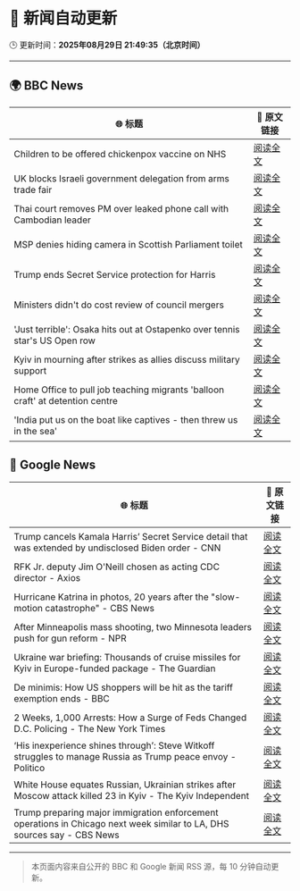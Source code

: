 # 🧠 新闻自动更新

🕒 更新时间：**2025年08月29日 21:49:35（北京时间）**

---

## 🌍 BBC News

| 🌐 标题 | 🔗 原文链接 |
|--------|-------------|
| Children to be offered chickenpox vaccine on NHS | [阅读全文](https://www.bbc.com/news/articles/c860n445vyxo?at_medium=RSS&at_campaign=rss) |
| UK blocks Israeli government delegation from arms trade fair | [阅读全文](https://www.bbc.com/news/articles/cvgpxwy2lkwo?at_medium=RSS&at_campaign=rss) |
| Thai court removes PM over leaked phone call with Cambodian leader | [阅读全文](https://www.bbc.com/news/articles/ckgeqlw05rzo?at_medium=RSS&at_campaign=rss) |
| MSP denies hiding camera in Scottish Parliament toilet | [阅读全文](https://www.bbc.com/news/articles/c9qyzlqvjnwo?at_medium=RSS&at_campaign=rss) |
| Trump ends Secret Service protection for Harris | [阅读全文](https://www.bbc.com/news/articles/c04r073nxz5o?at_medium=RSS&at_campaign=rss) |
| Ministers didn't do cost review of council mergers | [阅读全文](https://www.bbc.com/news/articles/cj9wxnlnrxdo?at_medium=RSS&at_campaign=rss) |
| 'Just terrible': Osaka hits out at Ostapenko over tennis star's US Open row | [阅读全文](https://www.bbc.com/sport/tennis/articles/c707lv5vxxdo?at_medium=RSS&at_campaign=rss) |
| Kyiv in mourning after strikes as allies discuss military support | [阅读全文](https://www.bbc.com/news/articles/cy9834jp9qno?at_medium=RSS&at_campaign=rss) |
| Home Office to pull job teaching migrants 'balloon craft' at detention centre | [阅读全文](https://www.bbc.com/news/articles/c0qlxxxpq35o?at_medium=RSS&at_campaign=rss) |
| 'India put us on the boat like captives - then threw us in the sea' | [阅读全文](https://www.bbc.com/news/articles/c4g0p0522zeo?at_medium=RSS&at_campaign=rss) |

## 📰 Google News

| 🌐 标题 | 🔗 原文链接 |
|--------|-------------|
| Trump cancels Kamala Harris’ Secret Service detail that was extended by undisclosed Biden order - CNN | [阅读全文](https://news.google.com/rss/articles/CBMikwFBVV95cUxObUxSdUtsSVdvbmdyMDFwSm5JU2pmWjhLOS1pWGpUa2J4NTZjblhRajRJcER0b1BNVHNQZ0d5Zy1Fb0VKaHR1OHNvRm9sbkpSck5yVEp2WWM5d3JxMWxfQ25UMzNvTEpnLWNSOXlKeWhKZHRiYWVJRTZFdEp4MnBmZmcxZ3c4RmFILVdrRG9uNXRqLU0?oc=5) |
| RFK Jr. deputy Jim O'Neill chosen as acting CDC director - Axios | [阅读全文](https://news.google.com/rss/articles/CBMicEFVX3lxTE16WHRTQ2p5QnBibzNwLUV0NWhVSGY1UV9rbzFMMXVVOVZmNEtPYmNIUm5pWlhad1hCMkViZmJKSjdKdFM5RmpCRDFyYkdETVVIOUV4ektXb1E3ZVdqZ3lEaS1ncUxtaXZKa1hpcFhSLUk?oc=5) |
| Hurricane Katrina in photos, 20 years after the "slow-motion catastrophe" - CBS News | [阅读全文](https://news.google.com/rss/articles/CBMieEFVX3lxTE5sUl9NYzE4OUM5Mm9iR2xIcFJXTE02SVpKOTRCbGl4eThFbGFJZy11ZkNXcFZwMUJHSjBzbTNPaE90Y3VMZDhiOXhmR3RrMThsNXhXVXU1ODVyczh6Vk1JYmxZSkQta3ItRS1VVzJVYmxKX3o0bGtuVdIBfkFVX3lxTE95STFnczJ4eElCVUFjTmJRZU52M3E4RHBETF93LW9meG9FQkhIeUtMeG9VU2RDQVluUEVLRVFfckpVaUdHUlZZQ0ZzNFZkWTl6aFByN0t6cFI2bV9uREc2RWxjXzljX0w5a2Q2X0hReFNVNmJIU1dIUmhKNEIzdw?oc=5) |
| After Minneapolis mass shooting, two Minnesota leaders push for gun reform - NPR | [阅读全文](https://news.google.com/rss/articles/CBMiiAFBVV95cUxPWEtJUm5WV2Jxek51UC1TSExBMUxEYkoyOUxTbkhxTjh3VVJkSjlmLTNUV2RnU185bEhtMGlWb2k0QkN4Nk9oT3RFczYtNUg2ckpJT3dNTjFZQmw4RU5ZS0xGc09WS043dThMS2lFZ2ROcldNQl9HUFh0MTVneng3YzBCbVZaU0Yz?oc=5) |
| Ukraine war briefing: Thousands of cruise missiles for Kyiv in Europe-funded package - The Guardian | [阅读全文](https://news.google.com/rss/articles/CBMiyAFBVV95cUxNMWViLXlJUk1Rc2lwazllRXNhQTY0OTVRWjhFdDJvQVJiZTZORnYwYmxLaTd5OTZhTkVfejFIMU1pZnBHTDNqbnFtNXJfZmg3V0l0cDVqcHhNV0NKc1ZQWF9DZEpadFZHbXctQ09Hc1VJa2NadlBXS0xQYm4yMmx6ZmFObG9VTndTWTFkQm1Remg3d0dFVFg3SlM5VTFZdHk3bjhmVExWbXoyWDR1TjJsN25QZm9SSnFoWE1WZG1BdFNsYjJSTEFkeQ?oc=5) |
| De minimis: How US shoppers will be hit as the tariff exemption ends - BBC | [阅读全文](https://news.google.com/rss/articles/CBMiWkFVX3lxTE54dkt0X0F6Q2dRdWJwNzFtcTZwd1JZbW5wTjNKV3VILWkxVDNvVXFYa0d5a1U5UW5veEVXVUhCSkF1UExRU1I3ZG1mTjhaVTlQMEZDN1NIc0lWQdIBX0FVX3lxTE5tcDcxazROSTh4bGdLWHVWcFpTNDNvVnBsWHgxUHFoaDFzUTg3dzUtN0pCTjk1RTVIM1F0VlBuMTZLOUpFaHN3ckhsa05kS3F0cEFmQWZ0LU1TWlNEWUhr?oc=5) |
| 2 Weeks, 1,000 Arrests: How a Surge of Feds Changed D.C. Policing - The New York Times | [阅读全文](https://news.google.com/rss/articles/CBMijwFBVV95cUxNckRsR0NhNjJYTnJLTlNsaWhMdXhmNnZXY1RFR3RqVFkxMjhLeWVjTUJQZnllY2hpNDhkM0h2ZHpNbS04Yi1xMDl0MUhsT0t3TU0zUXYtN1VveVdNZXh1bkgxUGFKYXdnTFdqbW9FdGhtNm1hRjRvbkNlRURWbFZ2eG9SUFY0Sk5hckNQTnFVdw?oc=5) |
| ‘His inexperience shines through’: Steve Witkoff struggles to manage Russia as Trump peace envoy - Politico | [阅读全文](https://news.google.com/rss/articles/CBMihAFBVV95cUxNTTFqaDMtekp2elZtT20xVVFFVFdZSWNSVXBCSDlUNmtoak9lTk81QnZ2UndqQTJZWlp5WUZCRzNtUFBVSEZ2aklac0hhZkh2UDBuR0R0NTFlcGl0bVhMR1pqd0NWYWVGZ1hRZGVqWjhDdmg0bFcwdFNabVFNWXJWNU1sUHQ?oc=5) |
| White House equates Russian, Ukrainian strikes after Moscow attack killed 23 in Kyiv - The Kyiv Independent | [阅读全文](https://news.google.com/rss/articles/CBMisgFBVV95cUxOelJtdVl6X2NUZW0wRy1EMzF2R3EwUGhqV0JKVTJ5V2dGNlBBOE5BZ2YwQnNNWGlzTHFfVmpmck5CSThUY1JVLWxmdmxmMEE5MktBdGNENzhRYnFhd1cwcmo2RGEtaEJTVm1kZTFrMUliT0V3d0NmSUtpVmJNVDVSQUdpLWpmYTNLdzUydW1uOENoNWNZU2VfXzdkSl9paUs2LTlmd3VWaDRZaVBtRHFjUy1B?oc=5) |
| Trump preparing major immigration enforcement operations in Chicago next week similar to LA, DHS sources say - CBS News | [阅读全文](https://news.google.com/rss/articles/CBMijgFBVV95cUxOcDRiNDJQNXhnZlllZ1NXMUpMaVk1TU1HS0F5ZHBPQXprZW1rOVFuMXVtOGF6ZmEzY0pJRVRNamJNNzYyUkZTMUc2cnNKbDRxWlpjeWl1NVFNLUc1WE44aDZhQ0tXRUNzT1hjZDdPYVZVTXp2dDFNN2tjSF9WM2VSVjQxRTFqMlNmb2swcG9B?oc=5) |

---
> 本页面内容来自公开的 BBC 和 Google 新闻 RSS 源，每 10 分钟自动更新。